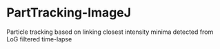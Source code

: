 # PartTracking-ImageJ
Particle tracking based on linking closest intensity minima detected from LoG filtered time-lapse
